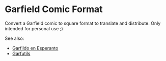 # Garfield Comic Format

Convert a Garfield comic to square format to translate and distribute.
Only intended for personal use ;)

See also:

- [Garfildo en Esperanto](https://github.com/dxrcy/garfeo)
- [Garfutils](https://github.com/dxrcy/garfutils)


